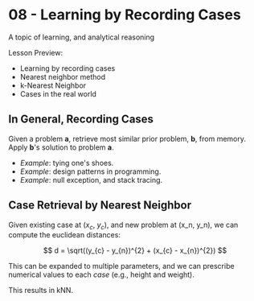 # 08 - Learning by Recording Cases

A topic of learning, and analytical reasoning

Lesson Preview:

- Learning by recording cases
- Nearest neighbor method
- k-Nearest Neighbor
- Cases in the real world

## In General, Recording Cases

Given a problem **a**, retrieve most similar prior problem, **b**, from memory.
Apply **b**'s solution to problem **a**.

- *Example*: tying one's shoes.
- *Example*: design patterns in programming. 
- *Example*: null exception, and stack tracing.

## Case Retrieval by Nearest Neighbor


Given existing case at ($x_c$, $y_c$), and new problem at (x_n, y_n), we can compute the euclidean distances:

$$ d = \sqrt((y_{c} - y_{n})^{2} + (x_{c} - x_{n})^{2}) $$

This can be expanded to multiple parameters, and we can prescribe numerical values to each *case* (e.g., height and weight).

This results in kNN.




